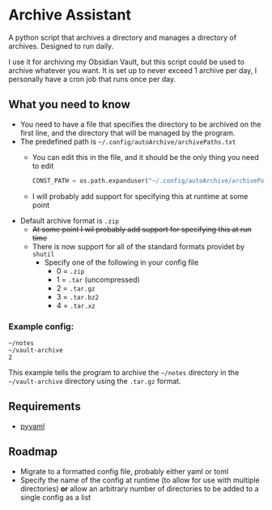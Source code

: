 # Archive Assistant

A python script that archives a directory and manages a directory of archives. Designed to run daily.

I use it for archiving my Obsidian Vault, but this script could be used to archive whatever you want. It is set up to never exceed 1 archive per day, I personally have a cron job that runs once per day.

## What you need to know

- You need to have a file that specifies the directory to be archived on the first line, and the directory that will be managed by the program.
- The predefined path is `~/.config/autoArchive/archivePaths.txt`
  - You can edit this in the file, and it should be the only thing you need to edit

    ```python
    CONST_PATH = os.path.expanduser("~/.config/autoArchive/archivePaths.txt")
    ```
  
  - I will probably add support for specifying this at runtime at some point
- Default archive format is `.zip`
  - ~~At some point I wil probably add support for specifying this at run time~~
  - There is now support for all of the standard formats providet by `shutil`
    - Specify one of the following in your config file
      - 0 = `.zip`
      - 1 = `.tar` (uncompressed)
      - 2 = `.tar.gz`
      - 3 = `.tar.bz2`
      - 4 = `.tar.xz`

### Example config:

```
~/notes
~/vault-archive
2
```

This example tells the program to archive the `~/notes` directory in the `~/vault-archive` directory using the `.tar.gz` format.

## Requirements

- [pyyaml](https://pyyaml.org/wiki/PyYAMLDocumentation)

## Roadmap

- Migrate to a formatted config file, probably either yaml or toml
- Specify the name of the config at runtime (to allow for use with multiple directories) __or__ allow an arbitrary number of directories to be added to a single config as a list
